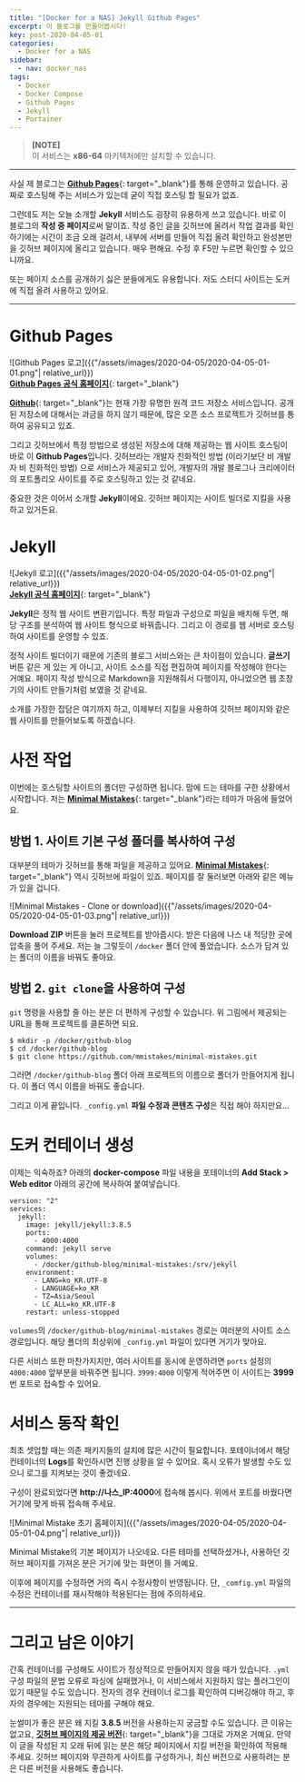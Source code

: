 ```yaml
---
title: "[Docker for a NAS] Jekyll Github Pages"
excerpt: 이 블로그를 만들어봅시다!
key: post-2020-04-05-01
categories:
  - Docker for a NAS
sidebar:
  - nav: docker_nas
tags:
  - Docker
  - Docker Compose
  - Github Pages
  - Jekyll
  - Portainer
---
```


> **[NOTE]**  
> 이 서비스는 **x86-64** 아키텍처에만 설치할 수 있습니다.

---

사실 제 블로그는 [**Github Pages**](https://github.com/banyazavi/banyazavi.github.io){: target="_blank"}를 통해 운영하고 있습니다. 공짜로 호스팅해 주는 서비스가 있는데 굳이 직접 호스팅 할 필요가 없죠.

그런데도 저는 오늘 소개할 **Jekyll** 서비스도 굉장히 유용하게 쓰고 있습니다. 바로 이 블로그의 **작성 중 페이지**로써 말이죠. 작성 중인 글을 깃허브에 올려서 작업 결과를 확인하기에는 시간이 조금 오래 걸려서, 내부에 서버를 만들어 직접 올려 확인하고 완성본만을 깃허브 페이지에 올리고 있습니다. 매우 편해요. 수정 후 F5만 누르면 확인할 수 있으니까요.

또는 페이지 소스를 공개하기 싫은 분들에게도 유용합니다. 저도 스터디 사이트는 도커에 직접 올려 사용하고 있어요.

---

# Github Pages

![Github Pages 로고]({{"/assets/images/2020-04-05/2020-04-05-01-01.png"| relative_url}})  
[**Github Pages 공식 홈페이지**](https://pages.github.com/){: target="_blank"}

[**Github**](https://github.com/){: target="_blank"}는 현재 가장 유명한 원격 코드 저장소 서비스입니다. 공개된 저장소에 대해서는 과금을 하지 않기 때문에, 많은 오픈 소스 프로젝트가 깃허브를 통하여 공유되고 있죠.

그리고 깃허브에서 특정 방법으로 생성된 저장소에 대해 제공하는 웹 사이트 호스팅이 바로 이 **Github Pages**입니다. 깃허브라는 개발자 친화적인 방법 (이라기보단 비 개발자 비 친화적인 방법) 으로 서비스가 제공되고 있어, 개발자의 개발 블로그나 크리에이터의 포트폴리오 사이트를 주로 호스팅하고 있는 것 같네요.

중요한 것은 이어서 소개할 **Jekyll**이에요. 깃허브 페이지는 사이트 빌더로 지킬을 사용하고 있거든요.

# Jekyll

![Jekyll 로고]({{"/assets/images/2020-04-05/2020-04-05-01-02.png"| relative_url}})  
[**Jekyll 공식 홈페이지**](https://jekyllrb.com/){: target="_blank"}

**Jekyll**은 정적 웹 사이트 변환기입니다. 특정 파일과 구성으로 파일을 배치해 두면, 해당 구조를 분석하여 웹 사이트 형식으로 바꿔줍니다. 그리고 이 경로를 웹 서버로 호스팅하여 사이트를 운영할 수 있죠.

정적 사이트 빌더이기 때문에 기존의 블로그 서비스와는 큰 차이점이 있습니다. **글쓰기** 버튼 같은 게 있는 게 아니고, 사이트 소스를 직접 편집하여 페이지를 작성해야 한다는 거예요. 페이지 작성 방식으로 Markdown을 지원해줘서 다행이지, 아니었으면 웹 초창기의 사이트 만들기처럼 보였을 것 같네요.

소개를 가장한 잡담은 여기까지 하고, 이제부터 지킬을 사용하여 깃허브 페이지와 같은 웹 사이트를 만들어보도록 하겠습니다.

# 사전 작업

이번에는 호스팅할 사이트의 폴더만 구성하면 됩니다. 맘에 드는 테마를 구한 상황에서 시작합니다. 저는 [**Minimal Mistakes**](https://mademistakes.com/work/minimal-mistakes-jekyll-theme/){: target="_blank"}라는 테마가 마음에 들었어요.

## 방법 1. 사이트 기본 구성 폴더를 복사하여 구성

대부분의 테마가 깃허브를 통해 파일을 제공하고 있어요. [**Minimal Mistakes**](https://github.com/mmistakes/minimal-mistakes){: target="_blank"} 역시 깃허브에 파일이 있죠. 페이지를 잘 둘러보면 아래와 같은 메뉴가 있을 겁니다.

![Minimal Mistakes - Clone or download]({{"/assets/images/2020-04-05/2020-04-05-01-03.png"| relative_url}})

**Download ZIP** 버튼을 눌러 프로젝트를 받아줍시다. 받은 다음에 나스 내 적당한 곳에 압축을 풀어 주세요. 저는 늘 그렇듯이 `/docker` 폴더 안에 풀었습니다. 소스가 담겨 있는 폴더의 이름을 바꿔도 좋아요.

## 방법 2. `git clone`을 사용하여 구성

`git` 명령을 사용할 줄 아는 분은 더 편하게 구성할 수 있습니다. 위 그림에서 제공되는 URL을 통해 프로젝트를 클론하면 되요.

```
$ mkdir -p /docker/github-blog
$ cd /docker/github-blog
$ git clone https://github.com/mmistakes/minimal-mistakes.git
```

그러면 `/docker/github-blog` 폴더 아래 프로젝트의 이름으로 폴더가 만들어지게 됩니다. 이 폴더 역시 이름을 바꿔도 좋습니다.

그리고 이게 끝입니다. `_config.yml` **파일 수정과 콘텐츠 구성**은 직접 해야 하지만요...

# 도커 컨테이너 생성

이제는 익숙하죠? 아래의 **docker-compose** 파일 내용을 포테이너의 **Add Stack > Web editor** 아래의 공간에 복사하여 붙여넣습니다.

```
version: "2"
services:
  jekyll:
    image: jekyll/jekyll:3.8.5
    ports:
      - 4000:4000
    command: jekyll serve
    volumes:
      - /docker/github-blog/minimal-mistakes:/srv/jekyll
    environment:
      - LANG=ko_KR.UTF-8
      - LANGUAGE=ko_KR
      - TZ=Asia/Seoul
      - LC_ALL=ko_KR.UTF-8
    restart: unless-stopped
```

`volumes`의 `/docker/github-blog/minimal-mistakes` 경로는 여러분의 사이트 소스 경로입니다. 해당 폴더의 최상위에 `_config.yml` 파일이 있다면 거기가 맞아요.

다른 서비스 또한 마찬가지지만, 여러 사이트를 동시에 운영하려면 `ports` 설정의 `4000:4000` 앞부분을 바꿔주면 됩니다. `3999:4000` 이렇게 적어주면 이 사이트는 **3999**번 포트로 접속할 수 있어요.

# 서비스 동작 확인

최초 셋업할 때는 의존 패키지들의 설치에 많은 시간이 필요합니다. 포테이너에서 해당 컨테이너의 **Logs**를 확인하시면 진행 상황을 알 수 있어요. 혹시 오류가 발생할 수도 있으니 로그를 지켜보는 것이 좋겠네요.

구성이 완료되었다면 **http://나스_IP:4000**에 접속해 봅시다. 위에서 포트를 바꿨다면 거기에 맞게 바꿔 접속해 주세요.

![Minimal Mistake 초기 홈페이지]({{"/assets/images/2020-04-05/2020-04-05-01-04.png"| relative_url}})

Minimal Mistake의 기본 페이지가 나오네요. 다른 테마를 선택하셨거나, 사용하던 깃허브 페이지를 가져온 분은 거기에 맞는 화면이 뜰 거예요.

이후에 페이지를 수정하면 거의 즉시 수정사항이 반영됩니다. 단, `_comfig.yml` 파일의 수정은 컨테이너를 재시작해야 적용된다는 점에 주의하세요.

---

# 그리고 남은 이야기

간혹 컨테이너를 구성해도 사이트가 정상적으로 만들어지지 않을 때가 있습니다. `.yml` 구성 파일의 문법 오류로 파싱에 실패했거나, 이 서비스에서 지원하지 않는 플러그인이 있기 때문일 수도 있습니다. 전자의 경우 컨테이너 로그를 확인하여 디버깅해야 하고, 후자의 경우에는 지원되는 테마를 구해야 해요.

눈썰미가 좋은 분은 왜 지킬 **3.8.5** 버전을 사용하는지 궁금할 수도 있습니다. 큰 이유는 없고요, [**깃허브 페이지의 제공 버전**](https://pages.github.com/versions/){: target="_blank"}을 그대로 가져온 거예요. 만약 이 글을 작성된 지 오래 뒤에 읽는 분은 해당 페이지에서 지킬 버전을 확인하여 적용해 주세요. 깃허브 페이지와 무관하게 사이트를 구성하거나, 최신 버전으로 사용하려는 분은 다른 버전을 사용해도 좋습니다.
